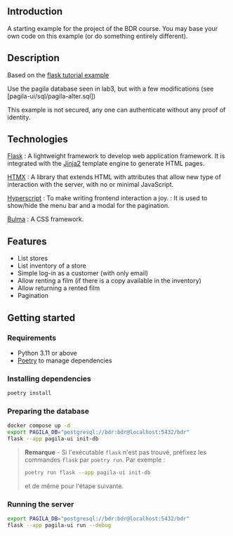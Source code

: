 ## Introduction

A starting example for the project of the BDR course. You may base your own code on this example (or do something entirely different).


## Description

Based on the [flask tutorial example](https://github.com/pallets/flask/tree/main/examples/tutorial)

Use the pagila database seen in lab3, but with a few modifications (see [pagila-ui/sql/pagila-alter.sql])

This example is not secured, any one can authenticate without any proof of identity.


## Technologies

[Flask](https://flask.palletsprojects.com/en/stable/)
: A lightweight framework to develop web application framework. It is integrated with the [Jinja2](https://jinja.palletsprojects.com/en/stable/) template engine to generate HTML pages.

[HTMX](https://htmx.org/)
: A library that extends HTML with attributes that allow new type of interaction with the server, with no or minimal JavaScript.

[Hyperscript](https://hyperscript.org/)
: To make writing frontend interaction a joy.
: It is used to show/hide the menu bar and a modal for the pagination.

[Bulma](https://bulma.io/)
: A CSS framework.


## Features

- List stores
- List inventory of a store
- Simple log-in as a customer (with only email)
- Allow renting a film (if there is a copy available in the inventory)
- Allow returning a rented film
- Pagination


## Getting started

### Requirements

- Python 3.11 or above
- [Poetry](https://python-poetry.org/) to manage dependencies

### Installing dependencies

```sh
poetry install
```

### Preparing the database

```sh
docker compose up -d
export PAGILA_DB="postgresql://bdr:bdr@localhost:5432/bdr" 
flask --app pagila-ui init-db
```

> **Remarque** - Si l'exécutable `flask` n'est pas trouvé, préfixez les commandes `flask` par `poetry run`. Par exemple :
> ```sh
> poetry run flask --app pagila-ui init-db
> ```
> et de même pour l'étape suivante.

### Running the server

```sh
export PAGILA_DB="postgresql://bdr:bdr@localhost:5432/bdr" 
flask --app pagila-ui run --debug
```
